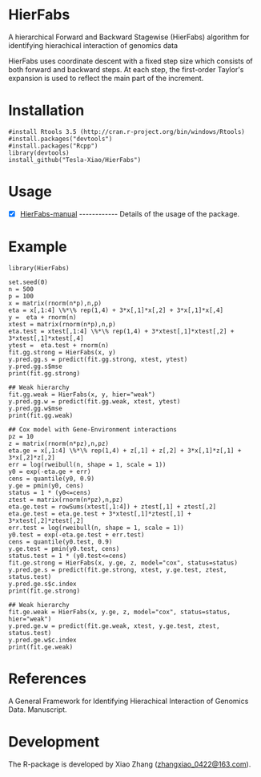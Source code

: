 # HierFabs
  A hierarchical Forward and Backward Stagewise (HierFabs) algorithm for identifying hierachical interaction of genomics data
 
  HierFabs uses coordinate descent with a fixed step size which consists of both forward and backward steps. At each step, the first-order Taylor's expansion is used to reflect the main part of the increment. 

# Installation

    #install Rtools 3.5 (http://cran.r-project.org/bin/windows/Rtools)
    #install.packages("devtools")
    #install.packages("Rcpp")
    library(devtools)
    install_github("Tesla-Xiao/HierFabs")

# Usage

   - [x] [HierFabs-manual](https://github.com/Tesla-Xiao/HierFabs/blob/master/inst/HierFabs-manual.pdf) ------------ Details of the usage of the package.
   
# Example
    
    library(HierFabs)
    
    set.seed(0)
    n = 500
    p = 100
    x = matrix(rnorm(n*p),n,p)
    eta = x[,1:4] \%*\% rep(1,4) + 3*x[,1]*x[,2] + 3*x[,1]*x[,4]
    y =  eta + rnorm(n)
    xtest = matrix(rnorm(n*p),n,p)
    eta.test = xtest[,1:4] \%*\% rep(1,4) + 3*xtest[,1]*xtest[,2] + 3*xtest[,1]*xtest[,4]
    ytest =  eta.test + rnorm(n)
    fit.gg.strong = HierFabs(x, y)
    y.pred.gg.s = predict(fit.gg.strong, xtest, ytest)
    y.pred.gg.s$mse
    print(fit.gg.strong)

    ## Weak hierarchy
    fit.gg.weak = HierFabs(x, y, hier="weak")
    y.pred.gg.w = predict(fit.gg.weak, xtest, ytest)
    y.pred.gg.w$mse
    print(fit.gg.weak)

    ## Cox model with Gene-Environment interactions
    pz = 10
    z = matrix(rnorm(n*pz),n,pz)
    eta.ge = x[,1:4] \%*\% rep(1,4) + z[,1] + z[,2] + 3*x[,1]*z[,1] + 3*x[,2]*z[,2]
    err = log(rweibull(n, shape = 1, scale = 1))
    y0 = exp(-eta.ge + err)
    cens = quantile(y0, 0.9)
    y.ge = pmin(y0, cens)
    status = 1 * (y0<=cens)
    ztest = matrix(rnorm(n*pz),n,pz)
    eta.ge.test = rowSums(xtest[,1:4]) + ztest[,1] + ztest[,2]
    eta.ge.test = eta.ge.test + 3*xtest[,1]*ztest[,1] + 3*xtest[,2]*ztest[,2]
    err.test = log(rweibull(n, shape = 1, scale = 1))
    y0.test = exp(-eta.ge.test + err.test)
    cens = quantile(y0.test, 0.9)
    y.ge.test = pmin(y0.test, cens)
    status.test = 1 * (y0.test<=cens)
    fit.ge.strong = HierFabs(x, y.ge, z, model="cox", status=status)
    y.pred.ge.s = predict(fit.ge.strong, xtest, y.ge.test, ztest, status.test)
    y.pred.ge.s$c.index
    print(fit.ge.strong)

    ## Weak hierarchy
    fit.ge.weak = HierFabs(x, y.ge, z, model="cox", status=status, hier="weak")
    y.pred.ge.w = predict(fit.ge.weak, xtest, y.ge.test, ztest, status.test)
    y.pred.ge.w$c.index
    print(fit.ge.weak)
    
# References

A General Framework for Identifying Hierachical Interaction of Genomics Data. Manuscript.

# Development
The R-package is developed by Xiao Zhang (zhangxiao_0422@163.com).
